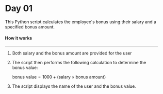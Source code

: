 # Day 01

This Python script calculates the employee's bonus using their salary and a specified bonus amount. 

#### How it works
---------------------------
1. Both salary and the bonus amount are provided for the user
2. The script then performs the following calculation to determine the bonus value:

    $\text{bonus value} = 1000 + (\text{salary} \times \text{bonus amount})$

3. The script displays the name of the user and the bonus value.